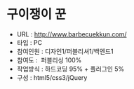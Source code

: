 # 구이쟁이 꾼
- URL  : http://www.barbecuekkun.com/
- 타입 : PC
- 참여인원 : 디자인1/퍼블리셔1/백엔드1
- 참여도 :  퍼블리싱 100%
- 작업방식 : 하드코딩 95% + 플러그인 5%
- 구성 : html5/css3/jQuery
